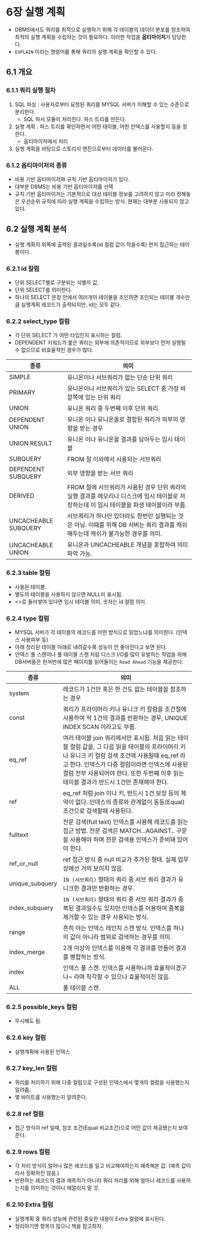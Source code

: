 # 6장 실행 계획
 * DBMS에서도 쿼리를 최적으로 실행하기 위해 각 테이블의 데이터 분포를 참조하여 최적의 실행 계획을 수립하는 것이 필요하다. 이러한 작업을 **옵티마이저**가 담당한다.
  * `EXPLAIN` 이라는 명령어를 통해 쿼리의 실행 계획을 확인할 수 있다.

## 6.1 개요
### 6.1.1 쿼리 실행 절차
 1. SQL 파싱 : 사용자로부터 요청된 쿼리를 MYSQL 서버가 이해할 수 있는 수준으로 분리한다. 
    *  SQL 파서 모듈이 처리힌다. 파스 트리를 만든다.
 2. 실행 계획 : 파스 트리를 확인하면서 어떤 테이블, 어떤 인덱스를 사용할지 등을 정한다.
    * 옵티마이저에서 처리
 3. 실행 계획을 바탕으로 스토리지 엔진으로부터 데이터를 불러온다.

### 6.1.2 옵티마이저의 종류
 * 비용 기반 옵티마이저와 규칙 기반 옵티마이저가 있다.
 * 대부분 DBMS는 비용 기반 옵티마이저를 선택
 * 규칙 기반 옵티마이저는 기본적으로 대상 테이블 정보를 고려하지 않고 미리 정해놓은 우선순위 규칙에 따라 실행 계획을 수립하는 방식. 현재는 대부분 사용되지 않고 있다.


## 6.2 실행 계획 분석
 * 실행 계획의 위쪽에 출력된 결과일수록(id 컬럼 값이 작을수록) 먼저 접근하는 테이블이다.
### 6.2.1 id 칼럼
 * 단위 SELECT별로 구분되는 식별자 값.
 * 단위 SELECT를 의미한다.
 * 하나의 SELECT 문장 안에서 여러개의 테이블을 조인하면 조인되는 테이블 개수만큼 실행계획 레코드가 출력되지만, id는 모두 같다.
### 6.2.2 select_type 컬럼
 * 각 단위 SELECT 가 어떤 타입인지 표시하는 컬럼.
 * DEPENDENT 키워드가 붙은 쿼리는 외부에 의존적이므로 외부보다 먼저 실행될 수 없으므로 비효율적인 경우가 많다.

|종류|의미|
|---|---|
|SIMPLE|유니온이나 서브쿼리가 없는 단순 단위 쿼리|
|PRIMARY|유니온이나 서브쿼리가 있는 SELECT 중 가장 바깥쪽에 있는 단위 쿼리|
|UNION|유니온 쿼리 중 두번째 이후 단위 쿼리|
|DEPENDENT UNION|유니온 이나 유니온올로 결합된 쿼리가 외부의 영향을 받는 경우|
|UNION RESULT|유니온 이나 유니온올 결과를 담아두는 임시 테이블|
|SUBQUERY|FROM 절 이외에서 사용되는 서브쿼리|
|DEPENDENT SUBQUERY|외부 영향을 받는 서브 쿼리|
|DERIVED|FROM 절에 서브쿼리가 사용된 경우 단위 쿼리의 실행 결과를 메모리나 디스크에 임시 테이블로 저장하는데 이 임시 테이블을 파생 테이블이라 부름.|
|UNCACHEABLE SUBQUERY|서브쿼리가 하나만 있더라도 한번만 실행되는 것은 아님. 이때를 위해 DB 서버는 쿼리 결과를 캐쉬해두는데 캐쉬가 불가능한 경우를 의미.|
|UNCACHEABLE UNION|유니온과 UNCACHEABLE 개념을 혼합하여 의미 파악 가능.|

### 6.2.3 table 컬럼
 * 사용된 테이블.
 * 별도의 테이블을 사용하지 않으면 NULL이 표시됨.
 * <>로 둘러쌓여 있다면 임시 테이블 의미, 숫자는 id 컬럼 의미.
### 6.2.4 type 컬럼
 * MYSQL 서버가 각 테이블의 레코드를 어떤 방식으로 읽었느냐를 의미힌다. (인덱스 사용여부 등)
 * 아래 정리된 테이블 아래로 내려갈수록 성능이 안 좋아진다고 보면 된다.
 * 인덱스 풀 스캔이나 풀 테이블 스캔 처럼 디스크 I/O를 많이 유발하는 작업을 위해 DB서버들은 한꺼번에 많은 페이지를 읽어들이는 `Read Ahead` 기능을 제공한다.

|종류|의미|
|---|---|
|system|레코드가 1건만 혹은 한 건도 없는 테이블을 참조하는 경우|
|const|쿼리가 프라이머리 키나 유니크 키 칼럼을 조건절에 사용하여 딱 1건의 결과를 반환하는 경우, UNIQUE INDEX SCAN 이라고도 부름.|
|eq_ref|여러 테이블 join 쿼리에서만 표시됨. 처음 읽는 테이블 컬럼 값을, 그 다음 읽을 테이블의 프라이머리 키나 유니크 키 컬럼 검색 조건에 사용될때 eq_ref 라고 한다. 인덱스가 다중 컬럼이라면 인덱스에 사용된 컬럼 전부 사용되어야 한다. 또한 두번째 이후 읽는 테이블 결과가 반드시 1건만 존재해야 한다.|
|ref|eq_ref 처럼 join 이나 키, 반드시 1건 보장 등의 제약이 없다. 인데스의 종류와 관계없이 동등(Equal) 조건으로 검색할때 사용된다.|
|fulltext|전문 검색(full text) 인덱스를 사용해 레코드를 읽는 접근 방법. 전문 검색은 MATCH...AGAINST.. 구문을 사용해야 하며 전문 검색용 인덱스가 준비돼 있어야 한다.|
|ref_or_null|ref 접근 방식 중 null 비교가 추가된 형태. 실제 업무상에선 거의 보이지 않음.|
|unique_subquery|`IN (서브쿼리)` 형태의 쿼리 중 서브 쿼리 결과가 유니크한 결과만 반환하는 경우.|
|index_subquery|`IN (서브쿼리)` 형태의 쿼리 중 서브 쿼리 결과가 중복된 결과일수도 있지만 인덱스를 이용하여 중복을 제거할 수 있는 경우 사용되는 방식.|
|range|흔히 아는 인덱스 레인지 스캔 방식. 인덱스를 하나의 값이 아니라 범위로 검색하는 경우를 의미.|
|index_merge|2개 이상의 인덱스를 이용해 각 결과를 만들어 결과를 병합하는 방식.|
|index|인덱스 풀 스캔. 인덱스를 사용하니까 효율적이겠구나~ 라며 착각할 수 있으나 효율적이진 않음.|
|ALL|풀 테이블 스캔.|

### 6.2.5 possible_keys 컬럼
 * 무시해도 됨.
### 6.2.6 key 컬럼
 * 실행계획에 사용된 인덱스
### 6.2.7 key_len 컬럼
 * 쿼리를 처리하기 위해 다중 컬럼으로 구성된 인덱스에서 몇개의 컬럼을 사용했는지 알려줌.
 * 몇 바이트를 사용했는지 알려준다.
### 6.2.8 ref 컬럼
 * 접근 방식이 ref 일때, 참조 조건(Equal 비교조건)으로 어떤 값이 제공됐는지 보여준다.
### 6.2.9 rows 컬럼
 * 각 처리 방식이 얼마나 많은 레코드를 일고 비교해야하는지 예측해본 값. (예측 값이라서 정확하진 않음.)
 * 반환하는 레코드의 결과 예측치가 아니라 쿼리 처리를 위해 얼마나 레코드를 사용하는지를 의미하는 것이니 헤깔리지 말 것.
### 6.2.10 Extra 컬럼
 * 실행계획 중 쿼리 성능에 관련된 중요한 내용이 Extra 컬럼에 표시된다.
 * 정리하기엔 항목이 많으니 책을 참고하자.